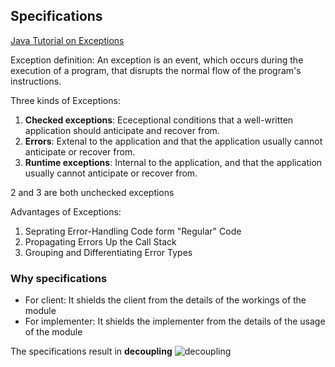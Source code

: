 ## Specifications

[Java Tutorial on Exceptions](https://docs.oracle.com/javase/tutorial/essential/exceptions/index.html)

Exception definition: An exception is an event, which occurs during the execution of a program, that disrupts the normal flow of the program's instructions.

Three kinds of Exceptions:
1. **Checked exceptions**: Ececeptional conditions that a well-written application should anticipate and recover from.
2. **Errors**: Extenal to the application and that the application usually cannot anticipate or recover from.
3. **Runtime exceptions**: Internal to the application, and that the application usually cannot anticipate or recover from.

2 and 3 are both unchecked exceptions

Advantages of Exceptions:
1. Seprating Error-Handling Code form "Regular" Code
2. Propagating Errors Up the Call Stack
3. Grouping and Differentiating Error Types


### Why specifications
- For client: It shields the client from the details of the workings of the module
- For implementer: It shields the implementer from the details of the usage of the module

The specifications result in **decoupling**
![decoupling](http://web.mit.edu/6.031/www/sp20/classes/06-specifications/figures/firewall.svg)